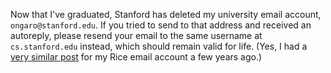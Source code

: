 Now that I've graduated, Stanford has deleted my university email account,
`ongaro@stanford.edu`. If you tried to send to that address and received an
autoreply, please resend your email to the same username at `cs.stanford.edu`
instead, which should remain valid for life. (Yes, I had a [very similar
post](${URL_PREFIX}/blog/rice-email) for my Rice email account a few years
ago.)
